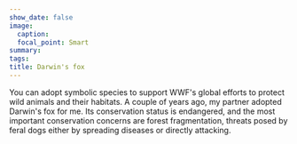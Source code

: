 ```yaml
---
show_date: false
image:
  caption: 
  focal_point: Smart
summary: 
tags:
title: Darwin's fox
---
```


You can adopt symbolic species to support WWF's global efforts to protect wild animals and their habitats. A couple of years ago, my partner adopted Darwin's fox for me. Its conservation status is endangered, and the most important conservation concerns are forest fragmentation, threats posed by feral dogs either by spreading diseases or directly attacking.
